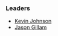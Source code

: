 ### Leaders
* [Kevin Johnson](mailto:kevin@secureideas.com)
* [Jason Gillam](mailto:jason@secureideas.com)
